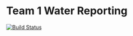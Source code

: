 Team 1 Water Reporting
=====

[![Build Status](https://travis-ci.org/flotwig/cs-2340.svg?branch=master)](https://travis-ci.org/flotwig/cs-2340)